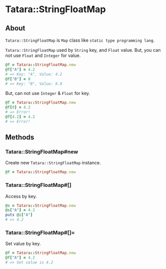 # Tatara::StringFloatMap
## About

`Tatara::StringFloatMap` is `Map` class like `static type programming lang`.

`Tatara::StringFloatMap` used by `String` key, and `Float` value.
But, you can not use `Float` and `Integer` for value.

```ruby
@f = Tatara::StringFloatMap.new
@f["A"] = 4.2
# => Key: "A", Value: 4.2
@f["B"] = 8
# => Key: "B", Value: 8.0
```

But, can not use `Integer` & `Float` for key.

```ruby
@f = Tatara::StringFloatMap.new
@f[0] = 4.2
# => Error!
@f[4.2] = 4.2
# => Error!
```

## Methods
### Tatara::StringFloatMap#new

Create new `Tatara::StringFloatMap` instance.

```ruby
@f = Tatara::StringFloatMap.new
```

### Tatara::StringFloatMap#\[\]

Access by key.

```ruby
@s = Tatara::StringFloatMap.new
@s["A"] = 4.2
puts @i["A"]
# => 4.2
```


### Tatara::StringFloatMap#\[\]=

Set value by key.

```ruby
@f = Tatara::StringFloatMap.new
@f["A"] = 4.2
# => Set value is 4.2
```